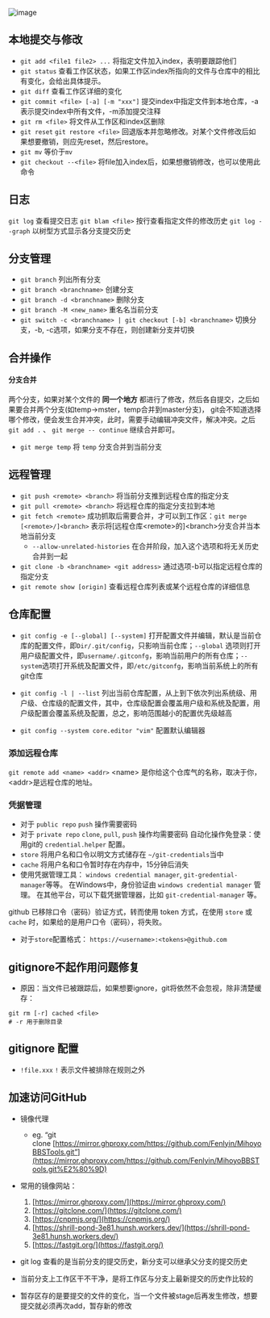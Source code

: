![image](img1.png) 
## 本地提交与修改
- `git add <file1 file2> ...` 将指定文件加入index，表明要跟踪他们
- `git status` 查看工作区状态，如果工作区index所指向的文件与仓库中的相比有变化，会给出具体提示。
- `git diff` 查看工作区详细的变化
- `git commit <file> [-a] [-m "xxx"]` 提交index中指定文件到本地仓库，-a表示提交index中所有文件，-m添加提交注释
- `git rm <file>` 将文件从工作区和index区删除
- `git reset` `git restore <file>` 回退版本并忽略修改。对某个文件修改后如果想要撤销，则应先reset，然后restore。
- `git mv` 等价于`mv`
- `git checkout --<file>` 将file加入index后，如果想撤销修改，也可以使用此命令
## 日志

`git log` 查看提交日志
`git blam <file>` 按行查看指定文件的修改历史
`git log --graph` 以树型方式显示各分支提交历史
## 分支管理
- `git branch` 列出所有分支
- `git branch <branchname>` 创建分支
- `git branch -d <branchname>` 删除分支
- `git branch -M <new_name>` 重名名当前分支
- `git switch -c <branchname> | git checkout [-b] <branchname>` 切换分支，-b, -c选项，如果分支不存在，则创建新分支并切换

## 合并操作
#### 分支合并
两个分支，如果对某个文件的 **同一个地方** 都进行了修改，然后各自提交，之后如果要合并两个分支(如temp->mster，temp合并到master分支)， git会不知道选择哪个修改，便会发生合并冲突，此时，需要手动编辑冲突文件，解决冲突。之后 `git add .` 、 `git merge -- continue` 继续合并即可。

- `git merge temp` 将 `temp` 分支合并到当前分支

## 远程管理
- `git push <remote> <branch>` 将当前分支推到远程仓库的指定分支
- `git pull <remote> <branch>` 将远程仓库的指定分支拉到本地
- `git fetch <remote>` 成功抓取后需要合并，才可以到工作区：`git merge [<remote>/]<branch>` 表示将\[远程仓库\<remote>的]\<branch>分支合并当本地当前分支
   - `--allow-unrelated-histories` 在合并阶段，加入这个选项和将无关历史合并到一起
- `git clone -b <branchname> <git address>` 通过选项-b可以指定远程仓库的指定分支
- `git remote show [origin]` 查看远程仓库列表或某个远程仓库的详细信息
## 仓库配置 
- `git config -e [--global] [--system]` 打开配置文件并编辑，默认是当前仓库的配置文件，即`Dir/.git/config`，只影响当前仓库；`--global` 选项则打开用户级配置文件，即`username/.gitconfg`，影响当前用户的所有仓库；`--system`选项打开系统及配置文件，即`/etc/gitconfg`，影响当前系统上的所有git仓库
- `git config -l | --list` 列出当前仓库配置，从上到下依次列出系统级、用户级、仓库级的配置文件，其中，仓库级配置会覆盖用户级和系统及配置，用户级配置会覆盖系统及配置，总之，影响范围越小的配置优先级越高


- `git config --system core.editor "vim"` 配置默认编辑器
### 添加远程仓库
`git remote add <name> <addr>` \<name> 是你给这个仓库气的名称，取决于你，\<addr>是远程仓库的地址。

### 凭据管理
- 对于 `public repo` `push` 操作需要密码
- 对于 `private repo` `clone`, `pull`, `push` 操作均需要密码
自动化操作免登录：使用git的 `credential.helper` 配置。
- `store` 将用户名和口令以明文方式储存在 `~/git-credentials`当中
- `cache` 将用户名和口令暂时存在内存中，15分钟后消失
- 使用凭据管理工具： `windows credential manager`, `git-gredential-manager`等等。
在Windows中，身份验证由 `windows credential manager` 管理。
在其他平台，可以下载凭据管理器，比如 `git-credential-manager` 等。

github 已移除口令（密码）验证方式，转而使用 token 方式，在使用 `store` 或 `cache` 时，如果给的是用户口令（密码），将失败。

- 对于`store`配置格式： `https://<username>:<tokens>@github.com`
## gitignore不起作用问题修复
- 原因：当文件已被跟踪后，如果想要ignore，git将依然不会忽视，除非清楚缓存：
``` shell
git rm [-r] cached <file>
# -r 用于删除目录
```
## gitignore 配置
- `!file.xxx`  `!` 表示文件被排除在规则之外

## 加速访问GitHub
- 镜像代理
    - eg. “git clone [https://mirror.ghproxy.com/https://github.com/Fenlyin/MihoyoBBSTools.git”](https://mirror.ghproxy.com/https://github.com/Fenlyin/MihoyoBBSTools.git%E2%80%9D)
- 常用的镜像网站：
    1. [https://mirror.ghproxy.com/](https://mirror.ghproxy.com/)
    2. [https://gitclone.com/](https://gitclone.com/)
    3. [https://cnpmjs.org/](https://cnpmjs.org/)
    4. [https://shrill-pond-3e81.hunsh.workers.dev/](https://shrill-pond-3e81.hunsh.workers.dev/)
    5. [https://fastgit.org/](https://fastgit.org/)

- git log 查看的是当前分支的提交历史，新分支可以继承父分支的提交历史
- 当前分支上工作区干不干净，是将工作区与分支上最新提交的历史作比较的
- 暂存区存的是要提交的文件的变化，当一个文件被stage后再发生修改，想要提交就必须再次add，暂存新的修改